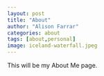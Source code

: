 ```yaml
---
layout: post
title: "About"
author: "Alison Farrar"
categories: about
tags: [about,personal]
image: iceland-waterfall.jpeg
---
```


This will be my About Me page.
